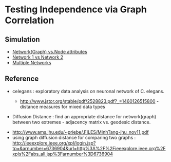 # Testing Independence via Graph Correlation

## Simulation
* [Network(Graph) vs.Node attributes](http://htmlpreview.github.io/?https://github.com/neurodata/youjin/blob/master/report/network_attribute.html) 
* [Network 1 vs Network 2](http://htmlpreview.github.io/?https://github.com/neurodata/youjin/blob/master/report/network_network.html)
* [Multiple Networks](http://htmlpreview.github.io/?https://github.com/neurodata/youjin/blob/master/report/multinetworks.html)
 
## Reference
* celegans : exploratory data analysis on neuronal network of C. elegans.

  - http://www.jstor.org/stable/pdf/2528823.pdf?_=1460126515800 - distance measures for mixed data types

*  Diffusion Distance : find an appropriate distance for network(graph) between two extremes - adjacency matrix vs. geodesic distance.

 - http://www.ams.jhu.edu/~priebe/.FILES/MinhTang-jhu_nov11.pdf
 - using graph diffusion distance for comparing two graphs : http://ieeexplore.ieee.org/xpl/login.jsp?tp=&arnumber=6736904&url=http%3A%2F%2Fieeexplore.ieee.org%2Fxpls%2Fabs_all.jsp%3Farnumber%3D6736904
 
